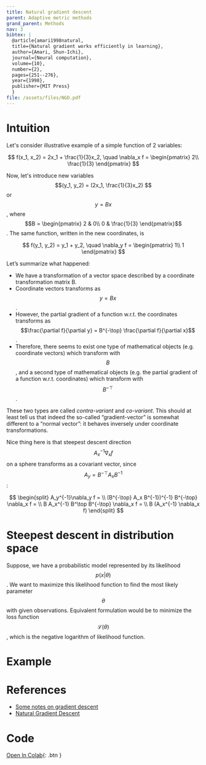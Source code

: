 ```yaml
---
title: Natural gradient descent
parent: Adaptive metric methods
grand_parent: Methods
nav: 3
bibtex: |
  @article{amari1998natural,
  title={Natural gradient works efficiently in learning},
  author={Amari, Shun-Ichi},
  journal={Neural computation},
  volume={10},
  number={2},
  pages={251--276},
  year={1998},
  publisher={MIT Press}
  }
file: /assets/files/NGD.pdf
---
```

# Intuition
Let's consider illustrative example of a simple function of 2 variables:

$$
f(x_1, x_2) = 2x_1 + \frac{1}{3}x_2, \quad \nabla_x f = \begin{pmatrix} 2\\ \frac{1}{3} \end{pmatrix}
$$

Now, let's introduce new variables $$(y_1, y_2) = (2x_1, \frac{1}{3}x_2) $$ or $$y = Bx$$, where $$B = \begin{pmatrix} 2 & 0\\ 0 & \frac{1}{3} \end{pmatrix}$$. The same function, written in the new coordinates, is

$$
f(y_1, y_2) = y_1 + y_2, \quad \nabla_y f = \begin{pmatrix} 1\\ 1 \end{pmatrix}
$$

Let’s summarize what happened:
* We have a transformation of a vector space described by a coordinate transformation matrix B.
* Coordinate vectors transforms as $$y = Bx$$.
* However, the partial gradient of a function w.r.t. the
coordinates transforms as $$\frac{\partial f}{\partial y} = B^{-\top} \frac{\partial f}{\partial x}$$.
* Therefore, there seems to exist one type of mathematical objects (e.g. coordinate vectors) which transform with $$B$$, and a second type of mathematical objects (e.g. the partial gradient of a function w.r.t. coordinates) which transform with $$B^{-\top}$$.

These two types are called *contra-variant* and *co-variant*. This should at least tell us that indeed the so-called “gradient-vector” is somewhat different to a “normal vector”: it behaves inversely under coordinate transformations.

Nice thing here is that steepest descent direction $$A_x^{-1}\nabla_x f$$ on a sphere transforms as a covariant vector, since $$A_y = B^{-\top} A_x B^{-1}$$:

$$
\begin{split}
A_y^{-1}\nabla_y f = \\
(B^{-\top} A_x B^{-1})^{-1} B^{-\top} \nabla_x f = \\
B A_x^{-1} B^\top B^{-\top} \nabla_x f = \\
B (A_x^{-1} \nabla_x f)
\end{split}
$$

# Steepest descent in distribution space

Suppose, we have a probabilistic model represented by its likelihood $$p(x \vert \theta) $$. We want to maximize this likelihood function to find the most likely parameter $$\theta$$ with given observations. Equivalent formulation would be to minimize the loss function $$\mathcal{L}(\theta)$$, which is the negative logarithm of likelihood function.

# Example


# References
* [Some notes on gradient descent](https://ipvs.informatik.uni-stuttgart.de/mlr/marc/notes/gradientDescent.pdf)
* [Natural Gradient Descent](https://wiseodd.github.io/techblog/2018/03/14/natural-gradient/)

# Code
[Open In Colab](https://colab.research.google.com/github/MerkulovDaniil/optim/blob/master/assets/Notebooks/NGD.ipynb){: .btn }